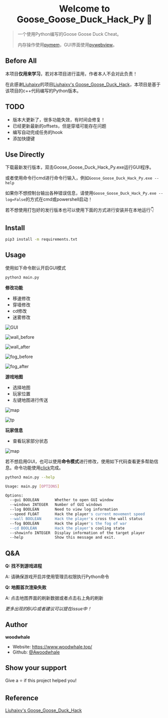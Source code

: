 <h1 align="center">Welcome to Goose_Goose_Duck_Hack_Py 🐋</h1>
<p>
</p>


> 一个使用Python编写的Goose Goose Duck Cheat。
>
> 内存操作使用[pymem](https://github.com/srounet/Pymem)，GUI界面使用[pywebview](https://github.com/r0x0r/pywebview)。

## Before All

本项目**仅用来学习**，若对本项目进行滥用，作者本人不会对此负责！

在此感谢[Liuhaixv](https://github.com/Liuhaixv)的项目[Liuhaixv's Goose_Goose_Duck_Hack](https://github.com/Liuhaixv/Goose_Goose_Duck_Hack/)，本项目是基于该项目的c++代码编写的Python版本。

## TODO
- 版本大更新了，很多功能失效，有时间会修复！
- 已经更新最新的offsets，但是穿墙可能存在问题
- 编写自动完成任务的hook
- 添加快捷键

## Use Directly

下载最新发行版本，双击Goose_Goose_Duck_Hack_Py.exe运行GUI程序。

或者使用命令行cmd进行命令行输入，例如`Goose_Goose_Duck_Hack_Py.exe --help`

如果你不想控制台输出各种错误信息，请使用`Goose_Goose_Duck_Hack_Py.exe --log=False`的方式在cmd或powershell启动！

若不想使用打包好的发行版本也可以使用下面的方式进行安装并在本地运行👇

## Install

```sh
pip3 install -m requirements.txt
```

## Usage

使用如下命令默认开启GUI模式

```sh
python3 main.py
```

**修改功能**

- 移速修改
- 穿墙修改
- cd修改
- 迷雾修改

![GUI](img/gui.png)

![wall_before](img/wall_before.gif)

![wall_after](img/wall_after.gif)

![fog_before](img/fog_before.png)

![fog_after](img/fog_after.png)

**游戏地图**

- 选择地图
- 玩家位置
- 左键地图进行传送

![map](img/map.png)

![tp](img/tp.gif)

**玩家信息**

- 查看玩家部分状态

![map](img/players.png)



若不想启用GUI，也可以使用**命令模式**进行修改，使用如下代码查看更多帮助信息。命令功能使用[click](https://github.com/pallets/click)完成。

```sh
python3 main.py --help
```

```sh
Usage: main.py [OPTIONS]

Options:
  --gui BOOLEAN       Whether to open GUI window
  --windows INTEGER   Number of GUI windows
  --log BOOLEAN       Need to view log information
  --speed FLOAT       Hack the player's current movement speed
  --wall BOOLEAN      Hack the player's cross the wall status
  --fog BOOLEAN       Hack the player's the fog of war
  --cd BOOLEAN        Hack the player's cooling state
  --showinfo INTEGER  Display information of the target player
  --help              Show this message and exit.
```
## Q&A

**Q: 找不到游戏进程**

A: 请确保游戏开启并使用管理员权限执行Python命令

**Q: 地图首次渲染失败**

A: 点击地图界面的刷新数据或者点击右上角的刷新



*更多出现的BUG或者建议可以提在issue中！*

## Author

 **woodwhale**

* Website: https://www.woodwhale.top/
* Github: [@Awoodwhale](https://github.com/Awoodwhale)

## Show your support

Give a ⭐️ if this project helped you!

## Reference

[Liuhaixv's Goose_Goose_Duck_Hack](https://github.com/Liuhaixv/Goose_Goose_Duck_Hack/)
